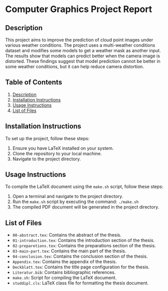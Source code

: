 # Computer Graphics Project Report

## Description
This project aims to improve the prediction of cloud point images under various weather conditions. The project uses a multi-weather conditions dataset and modifies some models to get a weather mask as another input. The results show that models can predict better when the camera image is distorted. These findings suggest that model prediction cannot be better in some weather conditions, but it can help reduce camera distortion.

## Table of Contents
1. [Description](#description)
2. [Installation Instructions](#installation-instructions)
3. [Usage Instructions](#usage-instructions)
4. [List of Files](#list-of-files)

## Installation Instructions
To set up the project, follow these steps:
1. Ensure you have LaTeX installed on your system.
2. Clone the repository to your local machine.
3. Navigate to the project directory.

## Usage Instructions
To compile the LaTeX document using the `make.sh` script, follow these steps:
1. Open a terminal and navigate to the project directory.
2. Run the `make.sh` script by executing the command: `./make.sh`
3. The compiled PDF document will be generated in the project directory.

## List of Files
- `00-abstract.tex`: Contains the abstract of the thesis.
- `01-introduction.tex`: Contains the introduction section of the thesis.
- `02-preparetions.tex`: Contains the preparations section of the thesis.
- `03-main-part.tex`: Contains the main part of the thesis.
- `04-conclusion.tex`: Contains the conclusion section of the thesis.
- `Appendix.tex`: Contains the appendix of the thesis.
- `Deckblatt.tex`: Contains the title page configuration for the thesis.
- `Literatur.bib`: Contains bibliographic references.
- `make.sh`: Script for compiling the LaTeX document.
- `studdipl.cls`: LaTeX class file for formatting the thesis document.
